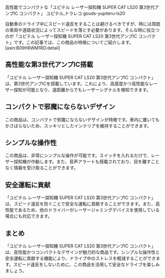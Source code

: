 高性能でコンパクトな「ユピテル レーザー探知機 SUPER CAT LS20 第3世代アンプIC コンパクト」
ユピテル,ドラレコ
goods-yupiteru-ls20

自動車のドライブ中にスピード違反をすることは避けるべきですが、時には周囲の車両や道路状況によってスピードを落とす必要があります。そんな時に役立つのが「ユピテル レーザー探知機 SUPER CAT LS20 第3世代アンプIC コンパクト」です。この記事では、この商品の特徴についてご紹介します。
[asin:B09H6WM1RD:detail]
## 高性能な第3世代アンプIC搭載

「ユピテル レーザー探知機 SUPER CAT LS20 第3世代アンプIC コンパクト」は、第3世代アンプICを搭載しています。これにより、高感度かつ高性能なレーザー探知が可能となり、遠距離からでもレーザーシグナルを検知できます。

## コンパクトで邪魔にならないデザイン

この商品は、コンパクトで邪魔にならないデザインが特徴です。車内に置いてもかさばらないため、スッキリとしたインテリアを維持することができます。

## シンプルな操作性

この商品は、非常にシンプルな操作が可能です。スイッチを入れるだけで、レーザー探知機が作動します。また、音声アラートも搭載されており、目を離すことなく情報を受け取ることができます。

## 安全運転に貢献

「ユピテル レーザー探知機 SUPER CAT LS20 第3世代アンプIC コンパクト」は、スピード違反を防ぐことで安全な運転に貢献することができます。また、高性能であるため、他のドライバーがレーザージャミングデバイスを使用している場合にも対応できます。

## まとめ

「ユピテル レーザー探知機 SUPER CAT LS20 第3世代アンプIC コンパクト」は、高性能かつコンパクトなデザインが魅力的な商品です。シンプルな操作性と安全運転に貢献する機能により、ドライブ中のストレスを軽減することができます。スピード違反をしないために、この商品を活用して安全なドライブを楽しみましょう。
